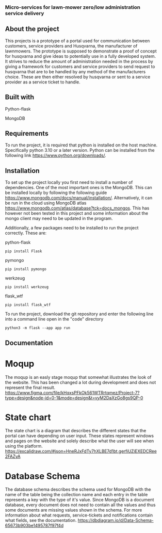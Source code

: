 ### Micro-services for lawn-mower zero/low administration service delivery
## About the project

This projects is a prototype of a portal used for communication between customers, service providers and Husqvarna, the manufacturer of lawnmowers. The prototype is supposed to demonstrate a proof of concept for husqvarna and give ideas to potentially use in a fully developed system. It strives to reduce the amount of administration needed in the process by giving a framework for customers and service providers to send request to husqvarna that are to be handled by any method of the manufacturers choice. These are then either resolved by husqvarna or sent to a service provider as a service ticket to handle.

## Built with

Python-flask

MongoDB

## Requirements

To run the project, it is required that python is installed on the host machine. Specifically python 3.10 or a later version. Python can be installed from the following link https://www.python.org/downloads/.



## Installation

To set up the project locally you first need to install a number of dependencies. One of the most important ones is the MongoDB. This can be installed locally by following the following guide https://www.mongodb.com/docs/manual/installation/. Alternatively, it can be run in the cloud using MongoDB atlas https://www.mongodb.com/atlas/database?tck=docs_mongos. This has however not been tested in this project and some information about the mongo client may need to be updated in the program.

Additionally, a few packages need to be installed to run the project correctly.
These are:

python-flask

```
pip install Flask
```
pymongo
```
pip install pymongo
```
werkzeug
```
pip install werkzeug
```
flask_wtf
```
pip install flask_wtf
```
To run the project, download the git repository and enter the following line into a command line open in the "code" directory
```
python3 -m flask --app app run
```

## Documentation
# Moqup
The moqup is an easly stage moqup that somewhat illustrates the look of the website. This has been changed a lot during development and does not represent the final result.
https://www.figma.com/file/kHqxsPFkOk561WTRrtqmez/Project-7?type=design&node-id=0-1&mode=design&t=vyM2DaXzGo8gs9QP-0 

# State chart
The state chart is a diagram that describes the different states that the portal can have depending on user input. These states represent windows and pages on the website and solely describe what the user will see when using the platform.
https://excalidraw.com/#json=HneRJxFdTy7hXLBE7d1bt,gerfiUZiEXEDCRee2FAZyA


# Database Schema
The database schema describes the schema used for MongoDB with the name of the table being the collection name and each entry in the table represents a key with the type of it's value. Since MongoDB is a document database, every document does not need to contain all the values and thus some documents are missing values shown in the schema. For more information about what requests, service-tickets and notifications contain what fields, see the documentation.
https://dbdiagram.io/d/Data-Schema-65673b903be1495787f97f4d
